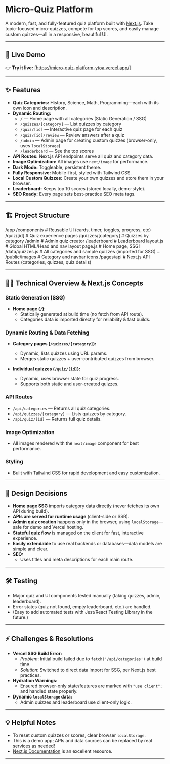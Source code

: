 # Micro-Quiz Platform

A modern, fast, and fully-featured quiz platform built with [Next.js](https://nextjs.org/). Take topic-focused micro-quizzes, compete for top scores, and easily manage custom quizzes—all in a responsive, beautiful UI.

---

## 🚀 Live Demo

👉 **Try it live:** [https://micro-quiz-platform-ytoa.vercel.app/]

---

## ✨ Features

- **Quiz Categories:** History, Science, Math, Programming—each with its own icon and description.
- **Dynamic Routing:**  
  - `/` — Home page with all categories (Static Generation / SSG)
  - `/quizzes/[category]` — List quizzes by category
  - `/quiz/[id]` — Interactive quiz page for each quiz
  - `/quiz/[id]/review` — Review answers after a quiz
  - `/admin` — Admin page for creating custom quizzes (browser-only, uses `localStorage`)
  - `/leaderboard` — See the top scores
- **API Routes:** Next.js API endpoints serve all quiz and category data.
- **Image Optimization:** All images use `next/image` for performance.
- **Dark Mode:** Toggleable, persistent theme.
- **Fully Responsive:** Mobile-first, styled with Tailwind CSS.
- **Local Custom Quizzes:** Create your own quizzes and store them in your browser.
- **Leaderboard:** Keeps top 10 scores (stored locally, demo-style).
- **SEO Ready:** Every page sets best-practice SEO meta tags.

---

## 🏗️ Project Structure
/app
  /components   # Reusable UI (cards, timer, toggles, progress, etc)
  /quiz/[id]    # Quiz experience pages
  /quizzes/[category] # Quizzes by category
  /admin        # Admin quiz creator
  /leaderboard  # Leaderboard
  layout.js     # Global HTML/Head and nav layout
  page.js       # Home page, SSG!
/data/quizzes.js # All categories and sample quizzes (imported for SSG)
...
/public/images  # Category and navbar icons
/pages/api      # Next.js API Routes (categories, quizzes, quiz details)


---

## 🧑‍💻 Technical Overview & Next.js Concepts

### Static Generation (SSG)
- **Home page (`/`)**:
  - Statically generated at build time (no fetch from API route).
  - Categories data is imported directly for reliability & fast builds.

### Dynamic Routing & Data Fetching
- **Category pages (`/quizzes/[category]`):**
  - Dynamic, lists quizzes using URL params.
  - Merges static quizzes + user-contributed quizzes from browser.

- **Individual quizzes (`/quiz/[id]`):**
  - Dynamic, uses browser state for quiz progress.
  - Supports both static and user-created quizzes.

### API Routes
- `/api/categories` — Returns all quiz categories.
- `/api/quizzes/[category]` — Lists quizzes by category.
- `/api/quiz/[id]` — Returns full quiz details.

### Image Optimization
- All images rendered with the `next/image` component for best performance.

### Styling
- Built with Tailwind CSS for rapid development and easy customization.

---

## 📝 Design Decisions

- **Home page SSG** imports category data directly (never fetches its own API during build).
- **APIs are served for runtime usage** (client-side or SSR).
- **Admin quiz creation** happens only in the browser, using `localStorage`—safe for demo and Vercel hosting.
- **Stateful quiz flow** is managed on the client for fast, interactive experience.
- **Easily extendable** to use real backends or databases—data models are simple and clear.
- **SEO:** 
  - Uses titles and meta descriptions for each main route.

---

## 🛠️ Testing

- Major quiz and UI components tested manually (taking quizzes, admin, leaderboard).
- Error states (quiz not found, empty leaderboard, etc.) are handled.
- (Easy to add automated tests with Jest/React Testing Library in the future.)

---

## ⚡ Challenges & Resolutions

- **Vercel SSG Build Error:**  
  - _Problem_: Initial build failed due to `fetch('/api/categories')` at build time.
  - _Solution_: Switched to direct data import for SSG, per Next.js best practices.
- **Hydration Warnings:**  
  - Ensured browser-only state/features are marked with `"use client";` and handled state properly.
- **Dynamic `localStorage` data:**  
  - Admin quizzes and leaderboard use client-only logic.

---

## 💡 Helpful Notes

- To reset custom quizzes or scores, clear browser `localStorage`.
- This is a demo app; APIs and data sources can be replaced by real services as needed!
- [Next.js Documentation](https://nextjs.org/docs) is an excellent resource.

---

